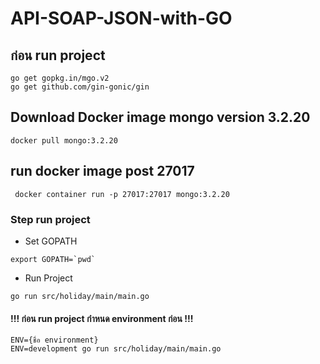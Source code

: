 # API-SOAP-JSON-with-GO
## ก่อน run project
```
go get gopkg.in/mgo.v2
go get github.com/gin-gonic/gin
```
## Download Docker image mongo version 3.2.20
```
docker pull mongo:3.2.20
```
## run docker image post 27017
```
 docker container run -p 27017:27017 mongo:3.2.20
```

### Step run project 
- Set GOPATH
```
export GOPATH=`pwd`
```
- Run Project
```
go run src/holiday/main/main.go
```
#### !!! ก่อน run project กำหนด environment ก่อน !!!
```
ENV={ชื่อ environment}
ENV=development go run src/holiday/main/main.go
```
